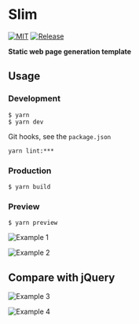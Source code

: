 # Slim

[![MIT](https://img.shields.io/github/license/spider-nest/slim)](https://cdn.jsdelivr.net/gh/spider-nest/slim@main/LICENSE)
[![Release](https://img.shields.io/github/v/release/spider-nest/slim)](https://github.com/spider-nest/slim/releases/latest)

**Static web page generation template**

## Usage

### Development

```
$ yarn
$ yarn dev
```

Git hooks, see the `package.json`

```
yarn lint:***
```

### Production

```
$ yarn build
```

### Preview

```
$ yarn preview
```

![Example 1](https://cdn.jsdelivr.net/gh/spider-nest/slim@main/static/1.png)

![Example 2](https://cdn.jsdelivr.net/gh/spider-nest/slim@main/static/2.png)

## Compare with jQuery

![Example 3](https://cdn.jsdelivr.net/gh/spider-nest/slim@main/static/3.png)

![Example 4](https://cdn.jsdelivr.net/gh/spider-nest/slim@main/static/4.png)
